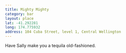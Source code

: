 ```yaml
---
title: Mighty Mighty
category: bar
layout: place
lat: -41.292281
long: 174.775932
address: 104 Cuba Street, level 1, Central Wellington
---
```


Have Sally make you a tequila old-fashioned. 